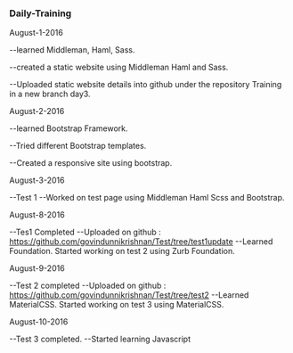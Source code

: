 ### Daily-Training


August-1-2016

--learned Middleman, Haml, Sass.

--created a static website using Middleman Haml and Sass.

--Uploaded static website details into github under the repository Training in a new branch day3.


August-2-2016
 
--learned Bootstrap Framework.
 
--Tried  different Bootstrap templates.

--Created a responsive site using bootstrap.


August-3-2016

--Test 1
--Worked on test page using Middleman Haml Scss and Bootstrap.


August-8-2016

--Tes1 Completed
--Uploaded on github : https://github.com/govindunnikrishnan/Test/tree/test1update
--Learned Foundation. Started working on test 2 using Zurb Foundation.


August-9-2016

--Test 2 completed
--Uploaded on github : https://github.com/govindunnikrishnan/Test/tree/test2
--Learned MaterialCSS. Started working on test 3 using MaterialCSS.


August-10-2016

--Test 3 completed.
--Started learning Javascript

